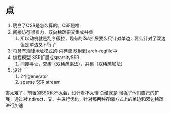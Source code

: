 # 点

1. 明白了CSR是怎么算的，CSF是啥
2. 间接访存很费力，双向稀疏要交集或并集
   1. 所以动机就是乱序很拉，现有的ISA扩展要么只针对单边，要么针对了双边但是单边又不行了
3. 将具有规律地址模式的 内存流 映射到 arch-regfile中
4. 编程模型 SSR扩展成sparsitySSR
   1. 间接寻址，交集（双稀疏乘法），并集（双稀疏加法）
5. 设计
   1. 2个generator
   2. sparse SSR stream

害太难了，前置的SSR也不太会，设计看不太懂
总结就是 增强了他们自己的扩展，通过对indirect、交、并进行优化，针对那两种存储方式上的单边和双边稀疏进行加速